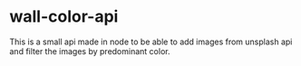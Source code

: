 # wall-color-api 

This is a small api made in node to be able to add images from unsplash api and filter the images by predominant color. 
